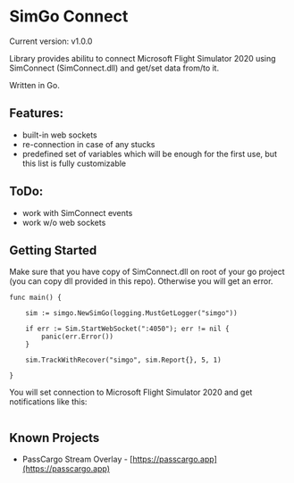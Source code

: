 # SimGo Connect

Current version: v1.0.0

Library provides abilitu to connect Microsoft Flight Simulator 2020 using SimConnect (SimConnect.dll) and get/set data from/to it. 

Written in Go.

## Features:
- built-in web sockets
- re-connection in case of any stucks
- predefined set of variables which will be enough for the first use, but this list is fully customizable

## ToDo:
- work with SimConnect events
- work w/o web sockets

## Getting Started

Make sure that you have copy of SimConnect.dll on root of your go project (you can copy dll provided in this repo). Otherwise you will get an error.

```
func main() {
    
    sim := simgo.NewSimGo(logging.MustGetLogger("simgo"))
    
    if err := Sim.StartWebSocket(":4050"); err != nil {
		panic(err.Error())
	}

    sim.TrackWithRecover("simgo", sim.Report{}, 5, 1)

}
```

You will set connection to Microsoft Flight Simulator 2020 and get notifications like this:

```

```



## Known Projects

- PassCargo Stream Overlay - [https://passcargo.app](https://passcargo.app)
